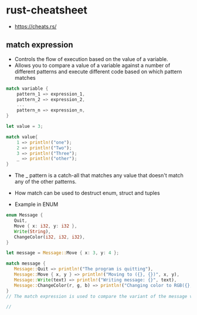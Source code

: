 # rust-cheatsheet
* https://cheats.rs/

## match expression
* Controls the flow of execution based on the value of a variable.
* Allows you to compare a value of a variable against a number of different patterns and execute different code based on which pattern matches 

``` rust
match variable {
    pattern_1 => expression_1,
    pattern_2 => expression_2,
    ...
    pattern_n => expression_n,
}

let value = 3;

match value{
    1 => println!("one");
    2 => println!("Two");
    3 => println!("Three");
    _ => println!("other");
}
```
* The _ pattern is a catch-all that matches any value that doesn't match any of the other patterns.

* How match can be used to destruct enum, struct and tuples
 * Example in ENUM
 ``` rust
enum Message {
    Quit,
    Move { x: i32, y: i32 },
    Write(String),
    ChangeColor(i32, i32, i32),
}

let message = Message::Move { x: 3, y: 4 };

match message {
    Message::Quit => println!("The program is quitting"),
    Message::Move { x, y } => println!("Moving to ({}, {})", x, y),
    Message::Write(text) => println!("Writing message: {}", text),
    Message::ChangeColor(r, g, b) => println!("Changing color to RGB({}, {}, {})", r, g, b),
}
// The match expression is used to compare the variant of the message value and execute the appropriate code based on the variant that is present.

// 
```

